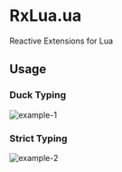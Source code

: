 # RxLua.ua
Reactive Extensions for Lua

## Usage
### Duck Typing
![example-1](https://raw.githubusercontent.com/LXSMNSYC/RxLua.ua/master/images/example-1.png)
### Strict Typing
![example-2](https://raw.githubusercontent.com/LXSMNSYC/RxLua.ua/master/images/example-2.png)
